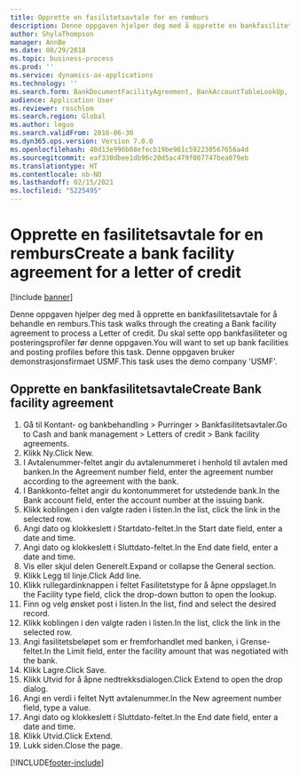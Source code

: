 ```yaml
---
title: Opprette en fasilitetsavtale for en remburs
description: Denne oppgaven hjelper deg med å opprette en bankfasilitetsavtale for å behandle en remburs.
author: ShylaThompson
manager: AnnBe
ms.date: 08/29/2018
ms.topic: business-process
ms.prod: ''
ms.service: dynamics-ax-applications
ms.technology: ''
ms.search.form: BankDocumentFacilityAgreement, BankAccountTableLookUp, BankDocumentFacilityAgreementExtension, DefaultDashboard
audience: Application User
ms.reviewer: roschlom
ms.search.region: Global
ms.author: leguo
ms.search.validFrom: 2016-06-30
ms.dyn365.ops.version: Version 7.0.0
ms.openlocfilehash: 40d13e996b08efecb19be961c592230567656a4d
ms.sourcegitcommit: eaf330dbee1db96c20d5ac479f007747bea079eb
ms.translationtype: HT
ms.contentlocale: nb-NO
ms.lasthandoff: 02/15/2021
ms.locfileid: "5225495"
---
```

# <a name="create-a-bank-facility-agreement-for-a-letter-of-credit"></a><span data-ttu-id="800ee-103">Opprette en fasilitetsavtale for en remburs</span><span class="sxs-lookup"><span data-stu-id="800ee-103">Create a bank facility agreement for a letter of credit</span></span>

[!include [banner](../../includes/banner.md)]

<span data-ttu-id="800ee-104">Denne oppgaven hjelper deg med å opprette en bankfasilitetsavtale for å behandle en remburs.</span><span class="sxs-lookup"><span data-stu-id="800ee-104">This task walks through the creating a Bank facility agreement to process a Letter of credit.</span></span> <span data-ttu-id="800ee-105">Du skal sette opp bankfasiliteter og posteringsprofiler før denne oppgaven.</span><span class="sxs-lookup"><span data-stu-id="800ee-105">You will want to set up bank facilities and posting profiles before this task.</span></span>  <span data-ttu-id="800ee-106">Denne oppgaven bruker demonstrasjonsfirmaet USMF.</span><span class="sxs-lookup"><span data-stu-id="800ee-106">This task uses the demo company 'USMF'.</span></span>  


## <a name="create-bank-facility-agreement"></a><span data-ttu-id="800ee-107">Opprette en bankfasilitetsavtale</span><span class="sxs-lookup"><span data-stu-id="800ee-107">Create Bank facility agreement</span></span>
1. <span data-ttu-id="800ee-108">Gå til Kontant- og bankbehandling > Purringer > Bankfasilitetsavtaler.</span><span class="sxs-lookup"><span data-stu-id="800ee-108">Go to Cash and bank management > Letters of credit > Bank facility agreements.</span></span>
2. <span data-ttu-id="800ee-109">Klikk Ny.</span><span class="sxs-lookup"><span data-stu-id="800ee-109">Click New.</span></span>
3. <span data-ttu-id="800ee-110">I Avtalenummer-feltet angir du avtalenummeret i henhold til avtalen med banken.</span><span class="sxs-lookup"><span data-stu-id="800ee-110">In the Agreement number field, enter the agreement number according to the agreement with the bank.</span></span>
4. <span data-ttu-id="800ee-111">I Bankkonto-feltet angir du kontonummeret for utstedende bank.</span><span class="sxs-lookup"><span data-stu-id="800ee-111">In the Bank account field, enter the account number at the issuing bank.</span></span>
5. <span data-ttu-id="800ee-112">Klikk koblingen i den valgte raden i listen.</span><span class="sxs-lookup"><span data-stu-id="800ee-112">In the list, click the link in the selected row.</span></span>
6. <span data-ttu-id="800ee-113">Angi dato og klokkeslett i Startdato-feltet.</span><span class="sxs-lookup"><span data-stu-id="800ee-113">In the Start date field, enter a date and time.</span></span>
7. <span data-ttu-id="800ee-114">Angi dato og klokkeslett i Sluttdato-feltet.</span><span class="sxs-lookup"><span data-stu-id="800ee-114">In the End date field, enter a date and time.</span></span>
8. <span data-ttu-id="800ee-115">Vis eller skjul delen Generelt.</span><span class="sxs-lookup"><span data-stu-id="800ee-115">Expand or collapse the General section.</span></span>
9. <span data-ttu-id="800ee-116">Klikk Legg til linje.</span><span class="sxs-lookup"><span data-stu-id="800ee-116">Click Add line.</span></span>
10. <span data-ttu-id="800ee-117">Klikk rullegardinknappen i feltet Fasilitetstype for å åpne oppslaget.</span><span class="sxs-lookup"><span data-stu-id="800ee-117">In the Facility type field, click the drop-down button to open the lookup.</span></span>
11. <span data-ttu-id="800ee-118">Finn og velg ønsket post i listen.</span><span class="sxs-lookup"><span data-stu-id="800ee-118">In the list, find and select the desired record.</span></span>
12. <span data-ttu-id="800ee-119">Klikk koblingen i den valgte raden i listen.</span><span class="sxs-lookup"><span data-stu-id="800ee-119">In the list, click the link in the selected row.</span></span>
13. <span data-ttu-id="800ee-120">Angi fasilitetsbeløpet som er fremforhandlet med banken, i Grense-feltet.</span><span class="sxs-lookup"><span data-stu-id="800ee-120">In the Limit field, enter the facility amount that was negotiated with the bank.</span></span>
14. <span data-ttu-id="800ee-121">Klikk Lagre.</span><span class="sxs-lookup"><span data-stu-id="800ee-121">Click Save.</span></span>
15. <span data-ttu-id="800ee-122">Klikk Utvid for å åpne nedtrekksdialogen.</span><span class="sxs-lookup"><span data-stu-id="800ee-122">Click Extend to open the drop dialog.</span></span>
16. <span data-ttu-id="800ee-123">Angi en verdi i feltet Nytt avtalenummer.</span><span class="sxs-lookup"><span data-stu-id="800ee-123">In the New agreement number field, type a value.</span></span>
17. <span data-ttu-id="800ee-124">Angi dato og klokkeslett i Sluttdato-feltet.</span><span class="sxs-lookup"><span data-stu-id="800ee-124">In the End date field, enter a date and time.</span></span>
18. <span data-ttu-id="800ee-125">Klikk Utvid.</span><span class="sxs-lookup"><span data-stu-id="800ee-125">Click Extend.</span></span>
19. <span data-ttu-id="800ee-126">Lukk siden.</span><span class="sxs-lookup"><span data-stu-id="800ee-126">Close the page.</span></span>



[!INCLUDE[footer-include](../../../includes/footer-banner.md)]